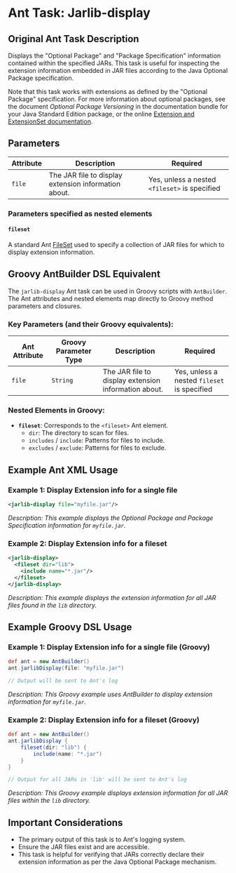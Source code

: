 # Ant Task: Jarlib-display

## Original Ant Task Description

Displays the "Optional Package" and "Package Specification" information contained within the specified JARs. This task is useful for inspecting the extension information embedded in JAR files according to the Java Optional Package specification.

Note that this task works with extensions as defined by the "Optional Package" specification. For more information about optional packages, see the document _Optional Package Versioning_ in the documentation bundle for your Java Standard Edition package, or the online [Extension and ExtensionSet documentation](https://ant.apache.org/manual/Types/extension.html).

## Parameters

| Attribute | Description                                      | Required                                  |
|-----------|--------------------------------------------------|-------------------------------------------|
| `file`    | The JAR file to display extension information about. | Yes, unless a nested `<fileset>` is specified |

### Parameters specified as nested elements

#### `fileset`
A standard Ant [FileSet](https://ant.apache.org/manual/Types/fileset.html) used to specify a collection of JAR files for which to display extension information.

## Groovy AntBuilder DSL Equivalent

The `jarlib-display` Ant task can be used in Groovy scripts with `AntBuilder`. The Ant attributes and nested elements map directly to Groovy method parameters and closures.

### Key Parameters (and their Groovy equivalents):

| Ant Attribute | Groovy Parameter Type | Description                                      | Required                                  |
|---------------|-----------------------|--------------------------------------------------|-------------------------------------------|
| `file`        | `String`              | The JAR file to display extension information about. | Yes, unless a nested `fileset` is specified |

### Nested Elements in Groovy:

*   **`fileset`**: Corresponds to the `<fileset>` Ant element.
    *   `dir`: The directory to scan for files.
    *   `includes` / `include`: Patterns for files to include.
    *   `excludes` / `exclude`: Patterns for files to exclude.

## Example Ant XML Usage

### Example 1: Display Extension info for a single file

```xml
<jarlib-display file="myfile.jar"/>
```
*Description: This example displays the Optional Package and Package Specification information for `myfile.jar`.*

### Example 2: Display Extension info for a fileset

```xml
<jarlib-display>
  <fileset dir="lib">
    <include name="*.jar"/>
  </fileset>
</jarlib-display>
```
*Description: This example displays the extension information for all JAR files found in the `lib` directory.*

## Example Groovy DSL Usage

### Example 1: Display Extension info for a single file (Groovy)

```groovy
def ant = new AntBuilder()
ant.jarlibDisplay(file: "myfile.jar")

// Output will be sent to Ant's log
```
*Description: This Groovy example uses AntBuilder to display extension information for `myfile.jar`.*

### Example 2: Display Extension info for a fileset (Groovy)

```groovy
def ant = new AntBuilder()
ant.jarlibDisplay {
    fileset(dir: "lib") {
        include(name: "*.jar")
    }
}

// Output for all JARs in 'lib' will be sent to Ant's log
```
*Description: This Groovy example displays extension information for all JAR files within the `lib` directory.*

## Important Considerations

*   The primary output of this task is to Ant's logging system.
*   Ensure the JAR files exist and are accessible.
*   This task is helpful for verifying that JARs correctly declare their extension information as per the Java Optional Package mechanism.

